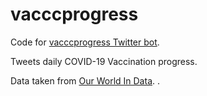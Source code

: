 
<!-- README.md is generated from README.Rmd. Please edit that file -->

# vacccprogress

Code for [vacccprogress Twitter bot](https://twitter.com/vacccprogress).

Tweets daily COVID-19 Vaccination progress.

Data taken from [Our World In
Data](https://ourworldindata.org/covid-vaccinations). .

